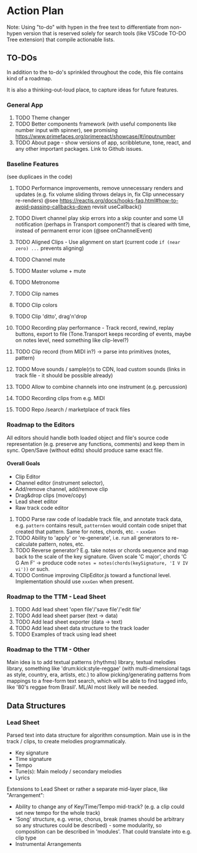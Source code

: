 # Action Plan

Note: Using "to-do" with hypen in the free text to differentiate from non-hypen version that is reserved solely for search tools (like VSCode TO-DO Tree extension) that compile actionable lists.

## TO-DOs

In addition to the to-do's sprinkled throughout the code, this file contains kind of a roadmap.

It is also a thinking-out-loud place, to capture ideas for future features.

### General App

1. TODO Theme changer
1. TODO Better components framework (with useful components like number input with spinner), see promising <https://www.primefaces.org/primereact/showcase/#/inputnumber>
1. TODO About page - show versions of app, scribbletune, tone, react, and any other important packages. Link to Github issues.

### Baseline Features

(see duplicaes in the code)

1. TODO Performance improvements, remove unnecessary renders and updates (e.g. fix volume sliding throws delays in, fix Clip unnecessary re-renders)
 @see <https://reactjs.org/docs/hooks-faq.html#how-to-avoid-passing-callbacks-down> revisit useCallback()

1. TODO Divert channel play skip errors into a skip counter and some UI notification (perhaps in Transport component?) that is cleared with time, instead of permanent error icon (@see onChannelEvent)
1. TODO Aligned Clips - Use alignment on start (current code `if (near zero) ...` prevents aligning)
1. TODO Channel mute
1. TODO Master volume + mute
1. TODO Metronome
1. TODO Clip names
1. TODO Clip colors
1. TODO Clip 'ditto', drag'n'drop
1. TODO Recording play performance - Track record, rewind, replay buttons, export to file (Tone.Transport keeps recording of events, maybe on notes level, need something like clip-level?)
1. TODO Clip record (from MIDI in?) -> parse into primitives (notes, pattern)
1. TODO Move sounds / sample(r)s to CDN, load custom sounds (links in track file - it should be possible already)
1. TODO Allow to combine channels into one instrument (e.g. percussion)
1. TODO Recording clips from e.g. MIDI
1. TODO Repo /search / marketplace of track files

### Roadmap to the Editors

All editors should handle both loaded object and file's source code representation (e.g. preserve any functions, comments) and keep them in sync. Open/Save (without edits) should produce same exact file.

#### Overall Goals

* Clip Editor
* Channel editor (instrument selector),
* Add/remove channel, add/remove clip
* Drag&drop clips (move/copy)
* Lead sheet editor
* Raw track code editor

1. TODO Parse raw code of loadable track file, and annotate track data, e.g. `pattern` contains result, `patternGen` would contain code snipet that created that pattern. Same for notes, chords, etc. - `xxxGen`
1. TODO Ability to 'apply' or 're-generate', i.e. run all generators to re-calculate pattern, notes, etc.
1. TODO Reverse generator? E.g. take notes or chords sequence and map back to the scale of the key signature. Given scale 'C major', chords 'C G Am F' -> produce code `notes = notes(chords(keySignature, 'I V IV vi'))` or such.
1. TODO Continue improving ClipEditor.js toward a functional level. Implementation should use `xxxGen` when present.

### Roadmap to the TTM - Lead Sheet

1. TODO Add lead sheet 'open file'/'save file'/'edit file'
1. TODO Add lead sheet parser (text -> data)
1. TODO Add lead sheet exporter (data -> text)
1. TODO Add lead sheet data structure to the track loader
1. TODO Examples of track using lead sheet

### Roadmap to the TTM - Other

Main idea is to add textual patterns (rhythms) library, textual melodies library, something like 'drum:kick:style-reggae' (with multi-dimensional tags as style, country, era, artists, etc.) to allow picking/generating patterns from mappings to a free-form text search, which will be able to find tagged info, like '80's reggae from Brasil'. ML/AI most likely will be needed.

## Data Structures

### Lead Sheet

Parsed text into data structure for algorithm consumption. Main use is in the track / clips, to create melodies programmaticaly.

* Key signature
* Time signature
* Tempo
* Tune(s): Main melody / secondary melodies
* Lyrics

Extensions to Lead Sheet or rather a separate mid-layer place, like "Arrangement":

* Ability to change any of Key/Time/Tempo mid-track? (e.g. a clip could set new tempo for the whole track)
* 'Song' structure, e.g. verse, chorus, break (names should be arbitrary so any structures could be described) - some modularity, so composition can be described in 'modules'. That could translate into e.g. clip type
* Instrumental Arrangements

